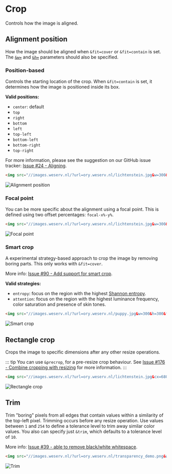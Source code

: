 # Crop

Controls how the image is aligned.

## Alignment position <Parameter text="&a="/>

How the image should be aligned when `&fit=cover` or `&fit=contain` is set. The [`&w=`](size.md#width) and [`&h=`](size.md#height)
parameters should also be specified.

### Position-based
Controls the starting location of the crop. When `&fit=contain` is set, it determines how the image is positioned inside its box.

**Valid positions:**
- `center`: default
- `top`
- `right`
- `bottom`
- `left`
- `top-left`
- `bottom-left`
- `bottom-right`
- `top-right`

For more information, please see the suggestion on our GitHub issue tracker: [Issue #24 - Aligning](https://github.com/weserv/images/issues/24).

```html
<img src="//images.weserv.nl/?url=ory.weserv.nl/lichtenstein.jpg&w=300&h=300&fit=cover&a=top">
```
![Alignment position](/?url=ory.weserv.nl/lichtenstein.jpg&w=300&h=300&fit=cover&a=top)

### Focal point
You can be more specific about the alignment using a focal point. This is defined using two offset
percentages: `focal-x%-y%`.

```html
<img src="//images.weserv.nl/?url=ory.weserv.nl/lichtenstein.jpg&w=300&h=300&fit=cover&a=focal-0-20">
```
![Focal point](/?url=ory.weserv.nl/lichtenstein.jpg&w=300&h=300&fit=cover&a=focal-0-20)

### Smart crop
A experimental strategy-based approach to crop the image by removing boring parts. This only works
with `&fit=cover`.

More info: [Issue #90 - Add support for smart crop](https://github.com/weserv/images/issues/90).

**Valid strategies:**
- `entropy`: focus on the region with the highest [Shannon entropy](https://en.wikipedia.org/wiki/Entropy_%28information_theory%29).
- `attention`: focus on the region with the highest luminance frequency, color saturation and
  presence of skin tones.

```html
<img src="//images.weserv.nl/?url=ory.weserv.nl/puppy.jpg&w=300&h=300&fit=cover&a=attention">
```
![Smart crop](/?url=ory.weserv.nl/puppy.jpg&w=300&h=300&fit=cover&a=attention)

## Rectangle crop <Parameter text="&c[x,y,w,h]="/>

Crops the image to specific dimensions after any other resize operations.

::: tip
You can use `&precrop`, for a pre-resize crop behaviour.
See [Issue #176 - Combine cropping with resizing](https://github.com/weserv/images/issues/176) for more information.
:::

```html
<img src="//images.weserv.nl/?url=ory.weserv.nl/lichtenstein.jpg&cx=680&cy=500&cw=300&ch=300">
```
![Rectangle crop](/?url=ory.weserv.nl/lichtenstein.jpg&cx=680&cy=500&cw=300&ch=300)

## Trim <Parameter text="&trim="/>

Trim "boring" pixels from all edges that contain values within a similarity of the top-left pixel. Trimming
occurs before any resize operation. Use values between `1` and `254` to define a tolerance level to trim
away similar color values. You also can specify just `&trim`, which defaults to a tolerance level of `10`.

More info: [Issue #39 - able to remove black/white whitespace](https://github.com/weserv/images/issues/39).

```html
<img src="//images.weserv.nl/?url=ory.weserv.nl/transparency_demo.png&w=300&trim=10">
```
![Trim](/?url=ory.weserv.nl/transparency_demo.png&w=300&trim=10)
